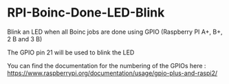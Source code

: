 # RPI-Boinc-Done-LED-Blink
Blink an LED when all Boinc jobs are done using GPIO (Raspberry PI A+, B+, 2 B and 3 B)

The GPIO pin 21 will be used to blink the LED

You can find the documentation for the numbering of the GPIOs here : https://www.raspberrypi.org/documentation/usage/gpio-plus-and-raspi2/